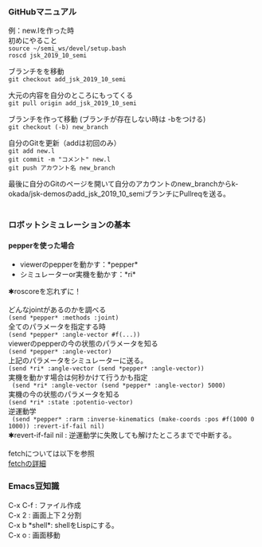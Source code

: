 ### GitHubマニュアル
例：new.lを作った時</br>
初めにやること</br>
`source ~/semi_ws/devel/setup.bash `</br>
`roscd jsk_2019_10_semi`</br>

ブランチをを移動<br>
`git checkout add_jsk_2019_10_semi`</br>

大元の内容を自分のところにもってくる</br>
`git pull origin add_jsk_2019_10_semi`

ブランチを作って移動 (ブランチが存在しない時は -bをつける)</br>
`git checkout (-b) new_branch`</br>

自分のGitを更新（addは初回のみ）</br>
`git add new.l`</br>
`git commit -m "コメント" new.l`</br>
`git push アカウント名 new_branch`

最後に自分のGitのページを開いて自分のアカウントのnew_branchからk-okada/jsk-demosのadd_jsk_2019_10_semiブランチにPullreqを送る。</br>
</br>
### ロボットシミュレーションの基本
#### pepperを使った場合
* viewerのpepperを動かす：\*pepper*<br>
* シミュレーターor実機を動かす：\*ri*</br>

✱roscoreを忘れずに！</br>
<br>
どんなjointがあるのかを調べる</br>
`(send *pepper* :methods :joint)`</br>
全てのパラメータを指定する時</br>
`(send *pepper* :angle-vector #f(...))`</br>
viewerのpepperの今の状態のパラメータを知る</br>
`(send *pepper* :angle-vector)`</br>
上記のパラメータをシミュレーターに送る。</br>
`(send *ri* :angle-vector (send *pepper* :angle-vector))`</br>
実機を動かす場合は何秒かけて行うかも指定</br>
` (send *ri* :angle-vector (send *pepper* :angle-vector) 5000)`</br>
実機の今の状態のパラメータを知る</br>
`(send *ri* :state :potentio-vector)`</br>
逆運動学</br>
` (send *pepper* :rarm :inverse-kinematics (make-coords :pos #f(1000 0 1000)) :revert-if-fail nil)`</br>
✱revert-if-fail nil : 逆運動学に失敗しても解けたところまでで中断する。</br>
<br>
fetchについては以下を参照</br>
[fetchの詳細](https://github.com/jsk-ros-pkg/jsk_robot/tree/master/jsk_fetch_robot)


### Emacs豆知識
C-x C-f : ファイル作成</br>
C-x 2 : 画面上下２分割</br>
C-x b \*shell*: shellをLispにする。</br>
C-x o : 画面移動</br>
